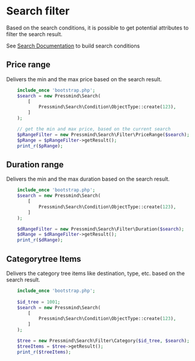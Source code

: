 # Search filter
Based on the search conditions, it is possible to 
get potential attributes to filter the search result.

See [Search Documentation](search.md) to build search conditions

## Price range
Delivers the min and the max price based on the search result.
```php
    include_once 'bootstrap.php';
    $search = new Pressmind\Search(
        [
            Pressmind\Search\Condition\ObjectType::create(123),
        ]
    );

    // get the min and max price, based on the current search
    $pRangeFilter = new Pressmind\Search\Filter\PriceRange($search);
    $pRange = $pRangeFilter->getResult();
    print_r($pRange);
```

## Duration range
Delivers the min and the max duration based on the search result.
```php
    include_once 'bootstrap.php';
    $search = new Pressmind\Search(
        [
            Pressmind\Search\Condition\ObjectType::create(123),
        ]
    );

    $dRangeFilter = new Pressmind\Search\Filter\Duration($search);
    $dRange = $dRangeFilter->getResult();
    print_r($dRange);
```

## Categorytree Items 
Delivers the category tree items like destination, type, etc. based on the search result.
```php
    include_once 'bootstrap.php';
    
    $id_tree = 1001;
    $search = new Pressmind\Search(
        [
            Pressmind\Search\Condition\ObjectType::create(123),
        ]
    );

    $tree = new Pressmind\Search\Filter\Category($id_tree, $search);
    $treeItems = $tree->getResult();
    print_r($treeItems);
```
